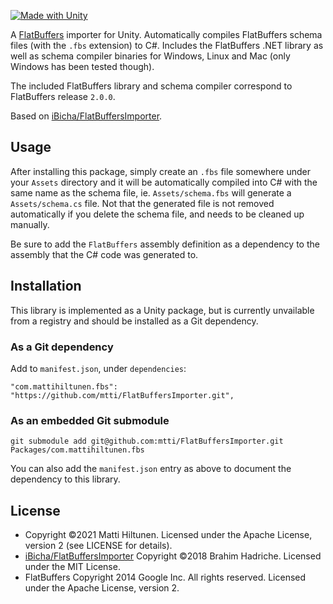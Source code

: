 [![Made with Unity](https://img.shields.io/badge/Made%20with-Unity-333.svg?style=flat-square&logo=unity)](https://unity.com/)

A [FlatBuffers](https://google.github.io/flatbuffers/) importer for Unity. Automatically compiles FlatBuffers schema files (with the `.fbs` extension) to C#. Includes the FlatBuffers .NET library as well as schema compiler binaries for Windows, Linux and Mac (only Windows has been tested though).

The included FlatBuffers library and schema compiler correspond to FlatBuffers release `2.0.0`.

Based on [iBicha/FlatBuffersImporter](https://github.com/iBicha/FlatBuffersImporter).

## Usage

After installing this package, simply create an `.fbs` file somewhere under your `Assets` directory and it will be automatically compiled into C# with the same name as the schema file, ie. `Assets/schema.fbs` will generate a `Assets/schema.cs` file. Not that the generated file is not removed automatically if you delete the schema file, and needs to be cleaned up manually.

Be sure to add the `FlatBuffers` assembly definition as a dependency to the assembly that the C# code was generated to.

## Installation

This library is implemented as a Unity package, but is currently unvailable from a registry and should be installed as a Git dependency.

### As a Git dependency

Add to `manifest.json`, under `dependencies`:

```
"com.mattihiltunen.fbs": "https://github.com/mtti/FlatBuffersImporter.git",
```

### As an embedded Git submodule

```
git submodule add git@github.com:mtti/FlatBuffersImporter.git Packages/com.mattihiltunen.fbs
```

You can also add the `manifest.json` entry as above to document the dependency to this library.

## License

* Copyright &copy;2021 Matti Hiltunen. Licensed under the Apache License, version 2 (see LICENSE for details).
* [iBicha/FlatBuffersImporter](https://github.com/iBicha/FlatBuffersImporter) Copyright &copy;2018 Brahim Hadriche. Licensed under the MIT License.
* FlatBuffers Copyright 2014 Google Inc. All rights reserved. Licensed under the Apache License, version 2.
